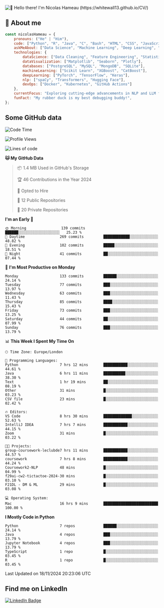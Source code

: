 <img src="assets/intro.gif" alt="👋 Hello there! I'm Nicolas Hameau (https://whitewall13.github.io/CV/)" title="👋 Hello there! I'm Nicolas Hameau"/>

<!---visitors number here--->

## :book: About me

```javascript
const nicolasHameau = {
    pronouns: ("He" | "Him"),
    code: ["Python", "R", "Java", "C", "Bash", "HTML", "CSS", "JavaScript", "PHP", "SQL"],
    askMeAbout: ["Data Science", "Machine Learning", "Deep Learning", "NLP", "LLM", "Computer Vision", "MLOps"],
    technologies: {
        dataScience: ["Data Cleaning", "Feature Engineering", "Statistical Analysis"],
        dataVisualization: ["Matplotlib", "Seaborn", "Plotly"],
        databases: ["PostgreSQL", "MySQL", "MongoDB", "SQLite"],
        machineLearning: ["Scikit Learn", "XGBoost", "CatBoost"],
        deepLearning: ["PyTorch", "TensorFlow", "Keras"],
        nlp: ["spaCy", "Transformers", "Hugging Face"],
        devOps: ["Docker", "Kubernetes", "GitHub Actions"]
    },
    currentFocus: "Exploring cutting-edge advancements in NLP and LLM fine-tuning",
    funFact: "My rubber duck is my best debugging buddy!",
};
```
## Some GitHub data

<!--START_SECTION:waka-->
![Code Time](http://img.shields.io/badge/Code%20Time-24%20hrs%2022%20mins-blue)

![Profile Views](http://img.shields.io/badge/Profile%20Views-0-blue)

![Lines of code](https://img.shields.io/badge/From%20Hello%20World%20I%27ve%20Written-5.8%20million%20lines%20of%20code-blue)

**🐱 My GitHub Data** 

> 📦 1.4 MB Used in GitHub's Storage 
 > 
> 🏆 46 Contributions in the Year 2024
 > 
> 💼 Opted to Hire
 > 
> 📜 12 Public Repositories 
 > 
> 🔑 20 Private Repositories 
 > 
**I'm an Early 🐤** 

```text
🌞 Morning                139 commits         ██████░░░░░░░░░░░░░░░░░░░   25.23 % 
🌆 Daytime                269 commits         ████████████░░░░░░░░░░░░░   48.82 % 
🌃 Evening                102 commits         █████░░░░░░░░░░░░░░░░░░░░   18.51 % 
🌙 Night                  41 commits          ██░░░░░░░░░░░░░░░░░░░░░░░   07.44 % 
```
📅 **I'm Most Productive on Monday** 

```text
Monday                   133 commits         ██████░░░░░░░░░░░░░░░░░░░   24.14 % 
Tuesday                  77 commits          ███░░░░░░░░░░░░░░░░░░░░░░   13.97 % 
Wednesday                63 commits          ███░░░░░░░░░░░░░░░░░░░░░░   11.43 % 
Thursday                 85 commits          ████░░░░░░░░░░░░░░░░░░░░░   15.43 % 
Friday                   73 commits          ███░░░░░░░░░░░░░░░░░░░░░░   13.25 % 
Saturday                 44 commits          ██░░░░░░░░░░░░░░░░░░░░░░░   07.99 % 
Sunday                   76 commits          ███░░░░░░░░░░░░░░░░░░░░░░   13.79 % 
```


📊 **This Week I Spent My Time On** 

```text
🕑︎ Time Zone: Europe/London

💬 Programming Languages: 
Python                   7 hrs 12 mins       ███████████░░░░░░░░░░░░░░   44.61 % 
Java                     6 hrs 11 mins       ██████████░░░░░░░░░░░░░░░   38.30 % 
Text                     1 hr 19 mins        ██░░░░░░░░░░░░░░░░░░░░░░░   08.19 % 
Other                    31 mins             █░░░░░░░░░░░░░░░░░░░░░░░░   03.23 % 
CSV file                 23 mins             █░░░░░░░░░░░░░░░░░░░░░░░░   02.42 % 

🔥 Editors: 
VS Code                  8 hrs 30 mins       █████████████░░░░░░░░░░░░   52.63 % 
IntelliJ IDEA            7 hrs 7 mins        ███████████░░░░░░░░░░░░░░   44.15 % 
Zoom                     31 mins             █░░░░░░░░░░░░░░░░░░░░░░░░   03.22 % 

🐱‍💻 Projects: 
group-coursework-leclubde7 hrs 11 mins       ███████████░░░░░░░░░░░░░░   44.57 % 
coursework               7 hrs 8 mins        ███████████░░░░░░░░░░░░░░   44.24 % 
Coursework2-NLP          48 mins             █░░░░░░░░░░░░░░░░░░░░░░░░   04.99 % 
f29ai-cw2-tictactoe-2024-30 mins             █░░░░░░░░░░░░░░░░░░░░░░░░   03.10 % 
F21DL - DM & ML          29 mins             █░░░░░░░░░░░░░░░░░░░░░░░░   03.08 % 

💻 Operating System: 
Mac                      16 hrs 9 mins       █████████████████████████   100.00 % 
```

**I Mostly Code in Python** 

```text
Python                   7 repos             ██████░░░░░░░░░░░░░░░░░░░   24.14 % 
Java                     4 repos             ███░░░░░░░░░░░░░░░░░░░░░░   13.79 % 
Jupyter Notebook         4 repos             ███░░░░░░░░░░░░░░░░░░░░░░   13.79 % 
TypeScript               1 repo              █░░░░░░░░░░░░░░░░░░░░░░░░   03.45 % 
R                        1 repo              █░░░░░░░░░░░░░░░░░░░░░░░░   03.45 % 
```




 Last Updated on 18/11/2024 20:23:06 UTC
<!--END_SECTION:waka-->

## Find me on LinkedIn
<div id="badges">
  <a href="https://www.linkedin.com/in/nicolas-hameau-13242002/">
    <img src="https://img.shields.io/badge/LinkedIn-blue?style=for-the-badge&logo=linkedin&logoColor=white" alt="LinkedIn Badge"/>
  </a>
</div>



